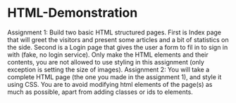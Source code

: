 # HTML-Demonstration
Assignment 1: Build two basic HTML structured pages. First is Index page that will greet the visitors and present some articles and a bit of statistics on the side. Second is a Login page that gives the user a form to fil in to sign in with (fake, no login service).
Only make the HTML elements and their contents, you are not allowed to use styling in this assignment (only exception is setting the size of images).
Assignment 2: You will take a complete HTML page (the one you made in the assignment 1), and style it using CSS. You are to avoid modifying html elements of the page(s) as much as possible, apart from adding classes or ids to elements.

